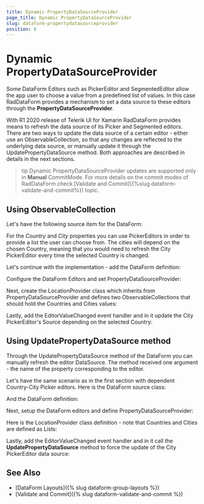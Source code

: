 ```yaml
---
title: Dynamic PropertyDataSourceProvider
page_title: Dynamic PropertyDataSourceProvider
slug: dataform-propertydatasourceprovider
position: 6
---
```


# Dynamic PropertyDataSourceProvider

Some DataForm Editors such as PickerEditor and SegmentedEditor allow the app user to choose a value from a predefined list of values. In this case RadDataForm provides a mechanism to set a data source to these editors through the **PropertyDataSourceProvider**. 

With R1 2020 release of Telerik UI for Xamarin RadDataForm provides means to refresh the data source of its Picker and Segmented editors. There are two ways to update the data source of a certain editor - either use an ObservableCollection, so that any changes are reflected to the underlying data source, or manually update it through the UpdatePropertyDataSource method. Both approaches are described in details in the next sections.

>tip Dynamic PropertyDataSourceProvider updates are supported only in **Manual** CommitMode. For more details on the commit modes of RadDataForm check [Validate and Commit]({%slug dataform-validate-and-commit%}) topic.

## Using ObservableCollection

Let's have the following source item for the DataForm:

<snippet id='dataform-propertydatasource-customer' />

For the *Country* and *City* properties you can use PickerEditors in order to provide a list the user can choose from. The cities will depend on the chosen Country, meaning that you would need to refresh the City PickerEditor every time the selected Country is changed.

Let's continue with the implementation - add the DataForm definition:

<snippet id='dataform-propertydatasource-observablecollection-xaml' />

Configure the DataForm Editors and set PropertyDataSourceProvider:

<snippet id='dataform-propertydatasource-setup' />

Next, create the LocationProvider class which inherits from PropertyDataSourceProvider and defines two ObservableCollections that should hold the Countries and Cities values:

<snippet id='dataform-propertydatasource-locationprovider' />

Lastly, add the EditorValueChanged event handler and in it update the City PickerEditor's Source depending on the selected Country:

<snippet id='dataform-propertydatasource-updatecities' />

## Using UpdatePropertyDataSource method

Through the UpdatePropertyDataSource method of the DataForm you can manually refresh the editor DataSource. The method received one argument - the name of the property corresponding to the editor.

Let's have the same scenario as in the first section with dependent Country-City Picker editors.  Here is the DataForm source class:

<snippet id='dataform-updatepropertydatasource-customer' />

And the DataForm definition:

<snippet id='dataform-propertydatasource-method-xaml' />

Next, setup the DataForm editors and define PropertyDataSourceProvider:

<snippet id='dataform-propertydatasource-method-setup' />

Here is the LocationProvider class definition - note that Countries and Cities are defined as Lists:

<snippet id='dataform-updatepropertydatasource-locationprovider' />

Lastly, add the EditorValueChanged event handler and in it call the **UpdatePropertyDataSource** method to force the update of the City PickerEditor data source:

<snippet id='dataform-updatepropertydatasource-event' />

## See Also

- [DataForm Layouts]({% slug dataform-group-layouts %})
- [Validate and Commit]({% slug dataform-validate-and-commit %})